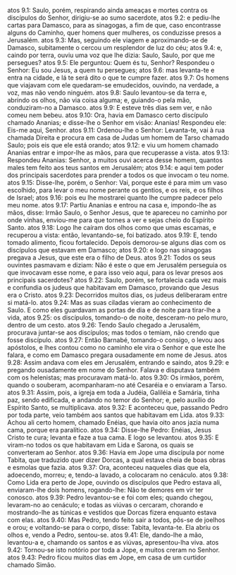 atos 9.1: Saulo, porém, respirando ainda ameaças e mortes contra os discípulos do Senhor, dirigiu-se ao sumo sacerdote,
atos 9.2: e pediu-lhe cartas para Damasco, para as sinagogas, a fim de que, caso encontrasse alguns do Caminho, quer homens quer mulheres, os conduzisse presos a Jerusalém.
atos 9.3: Mas, seguindo ele viagem e aproximando-se de Damasco, subitamente o cercou um resplendor de luz do céu;
atos 9.4: e, caindo por terra, ouviu uma voz que lhe dizia: Saulo, Saulo, por que me persegues?
atos 9.5: Ele perguntou: Quem és tu, Senhor? Respondeu o Senhor: Eu sou Jesus, a quem tu persegues;
atos 9.6: mas levanta-te e entra na cidade, e lá te será dito o que te cumpre fazer.
atos 9.7: Os homens que viajavam com ele quedaram-se emudecidos, ouvindo, na verdade, a voz, mas não vendo ninguém.
atos 9.8: Saulo levantou-se da terra e, abrindo os olhos, não via coisa alguma; e, guiando-o pela mão, conduziram-no a Damasco.
atos 9.9: E esteve três dias sem ver, e não comeu nem bebeu.
atos 9.10: Ora, havia em Damasco certo discípulo chamado Ananias; e disse-lhe o Senhor em visão: Ananias! Respondeu ele: Eis-me aqui, Senhor.
atos 9.11: Ordenou-lhe o Senhor: Levanta-te, vai à rua chamada Direita e procura em casa de Judas um homem de Tarso chamado Saulo; pois eis que ele está orando;
atos 9.12: e viu um homem chamado Ananias entrar e impor-lhe as mãos, para que recuperasse a vista.
atos 9.13: Respondeu Ananias: Senhor, a muitos ouvi acerca desse homem, quantos males tem feito aos teus santos em Jerusalém;
atos 9.14: e aqui tem poder dos principais sacerdotes para prender a todos os que invocam o teu nome.
atos 9.15: Disse-lhe, porém, o Senhor: Vai, porque este é para mim um vaso escolhido, para levar o meu nome perante os gentios, e os reis, e os filhos de Israel;
atos 9.16: pois eu lhe mostrarei quanto lhe cumpre padecer pelo meu nome.
atos 9.17: Partiu Ananias e entrou na casa e, impondo-lhe as mãos, disse: Irmão Saulo, o Senhor Jesus, que te apareceu no caminho por onde vinhas, enviou-me para que tornes a ver e sejas cheio do Espírito Santo.
atos 9.18: Logo lhe caíram dos olhos como que umas escamas, e recuperou a vista: então, levantando-se, foi batizado.
atos 9.19: E, tendo tomado alimento, ficou fortalecido. Depois demorou-se alguns dias com os discípulos que estavam em Damasco;
atos 9.20: e logo nas sinagogas pregava a Jesus, que este era o filho de Deus.
atos 9.21: Todos os seus ouvintes pasmavam e diziam: Não é este o que em Jerusalém perseguia os que invocavam esse nome, e para isso veio aqui, para os levar presos aos principais sacerdotes?
atos 9.22: Saulo, porém, se fortalecia cada vez mais e confundia os judeus que habitavam em Damasco, provando que Jesus era o Cristo.
atos 9.23: Decorridos muitos dias, os judeus deliberaram entre si matá-lo.
atos 9.24: Mas as suas ciladas vieram ao conhecimento de Saulo. E como eles guardavam as portas de dia e de noite para tirar-lhe a vida,
atos 9.25: os discípulos, tomando-o de noite, desceram-no pelo muro, dentro de um cesto.
atos 9.26: Tendo Saulo chegado a Jerusalém, procurava juntar-se aos discípulos; mas todos o temiam, não crendo que fosse discípulo.
atos 9.27: Então Barnabé, tomando-o consigo, o levou aos apóstolos, e lhes contou como no caminho ele vira o Senhor e que este lhe falara, e como em Damasco pregara ousadamente em nome de Jesus.
atos 9.28: Assim andava com eles em Jerusalém, entrando e saindo,
atos 9.29: e pregando ousadamente em nome do Senhor. Falava e disputava também com os helenistas; mas procuravam matá-lo.
atos 9.30: Os irmãos, porém, quando o souberam, acompanharam-no até Cesaréia e o enviaram a Tarso.
atos 9.31: Assim, pois, a igreja em toda a Judéia, Galiléia e Samária, tinha paz, sendo edificada, e andando no temor do Senhor; e, pelo auxílio do Espírito Santo, se multiplicava.
atos 9.32: E aconteceu que, passando Pedro por toda parte, veio também aos santos que habitavam em Lida.
atos 9.33: Achou ali certo homem, chamado Enéias, que havia oito anos jazia numa cama, porque era paralítico.
atos 9.34: Disse-lhe Pedro: Enéias, Jesus Cristo te cura; levanta e faze a tua cama. E logo se levantou.
atos 9.35: E viram-no todos os que habitavam em Lida e Sarona, os quais se converteram ao Senhor.
atos 9.36: Havia em Jope uma discípula por nome Tabita, que traduzido quer dizer Dorcas, a qual estava cheia de boas obras e esmolas que fazia.
atos 9.37: Ora, aconteceu naqueles dias que ela, adoecendo, morreu; e, tendo-a lavado, a colocaram no cenáculo.
atos 9.38: Como Lida era perto de Jope, ouvindo os discípulos que Pedro estava ali, enviaram-lhe dois homens, rogando-lhe: Não te demores em vir ter conosco.
atos 9.39: Pedro levantou-se e foi com eles; quando chegou, levaram-no ao cenáculo; e todas as viúvas o cercaram, chorando e mostrando-lhe as túnicas e vestidos que Dorcas fizera enquanto estava com elas.
atos 9.40: Mas Pedro, tendo feito sair a todos, pôs-se de joelhos e orou; e voltando-se para o corpo, disse: Tabita, levanta-te. Ela abriu os olhos e, vendo a Pedro, sentou-se.
atos 9.41: Ele, dando-lhe a mão, levantou-a e, chamando os santos e as viúvas, apresentou-lha viva.
atos 9.42: Tornou-se isto notório por toda a Jope, e muitos creram no Senhor.
atos 9.43: Pedro ficou muitos dias em Jope, em casa de um curtidor chamado Simão.
